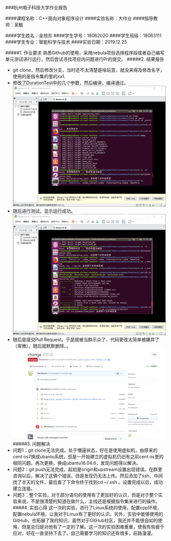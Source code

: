 ###杭州电子科技大学作业报告


####课程名称：C++面向对象程序设计
####实验名称：大作业
####指导教师：吴敏


####学生姓名：金旭东
####学生学号：18062020
####学生班级：18063111
####学生专业：智能科学与技术
####实验日期：2019.12.25

#####1. 作业要求
   熟悉Github的使用，采用nebula项目选择程序段或者自己编写单元测试进行运行，然后尝试寻找项目内问题进行Pr的提交。
#####2. 结果报告
* git clone，然后修改分支，当时还不太清楚是啥玩意，就没来得及修改名字，使用的是指令集的里的xx1.
* 修改了DurationTest中的几个参数，然后编译，编译通过。![alt text](https://github.com/Mondemen-J/Mon_house/blob/master/final1.png "Title")
* 随后进行测试，显示运行成功。![alt text](https://github.com/Mondemen-J/Mon_house/blob/master/final2.png "Title")
* 随后是提交Pull Request。于是就被当群示众了，代码更改太简单被嫌弃了（卑微）。随后就默默删除。。
![alt text](https://github.com/Mondemen-J/Mon_house/blob/master/final3.png "Title")
#####3. 问题解决
* 问题1：git clone无法完成。处于懵逼状态，好在是使用虚拟机，由原来的cent os7换成ubantu系统，但是一开始建立的虚拟机仍旧有之前cent os里的相同问题。再次更换，换成ubantu16.04.6，发现问题得以解决。
* 问题2：git push无法完成，起初是origin和upstream设置出现错误。在群里咨询以后，解决了这俩个错误，但是发现仍无法上传。然后添加了ssh，中间找了半天的文件，最后查了下命令终于找到cd ~/.ssh 。设置完成以后，成功建立连接。
* 问题3：整个实验，对于部分语句的使用有了更加好的认识，但是对于整个实验来说，不是很清楚的知道在做什么，主线还是根据指令集来进行的操作。
####4. 实验心得
   这一次的实验，进行了Linux系统的使用，配置cpp环境，配置nebula环境，让我对于Linux有了更好的认识。另外，实验中能够使用的GitHub，也拓展了我的知识。虽然对于GitHub社区，我还并不能很自如的使用，但是总归是对他有了一定的了解。这一次的实验困难重重，使我有些疲于应对，好在一直坚持下去了。自己需要学习的知识还有很多，前路漫漫。
   
